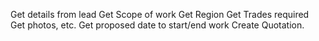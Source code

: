 Get details from lead
Get Scope of work
Get Region
Get Trades required
Get photos, etc.
Get proposed date to start/end work
Create Quotation.
